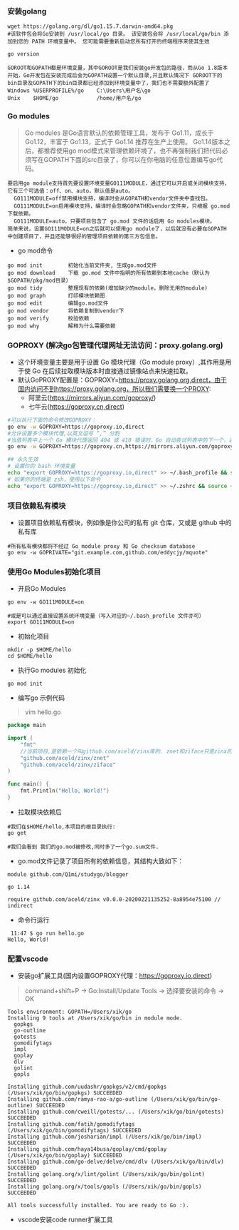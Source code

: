 ### 安装golang
```
wget https://golang.org/dl/go1.15.7.darwin-amd64.pkg
#该软件包会将Go安装到 /usr/local/go 目录。 该安装包会将 /usr/local/go/bin 添加到您的 PATH 环境变量中。 您可能需要重新启动您所有打开的终端程序来使其生效

go version
```
```
GOROOT和GOPATH都是环境变量，其中GOROOT是我们安装go开发包的路径，而从Go 1.8版本开始，Go开发包在安装完成后会为GOPATH设置一个默认目录,并且默认情况下 GOROOT下的bin目录及GOPATH下的bin目录都已经添加到环境变量中了，我们也不需要额外配置了
Windows	%USERPROFILE%/go	C:\Users\用户名\go
Unix	$HOME/go	        /home/用户名/go
```

### Go modules
>Go modules 是Go语言默认的依赖管理工具，发布于 Go1.11，成长于 Go1.12，丰富于 Go1.13，正式于 Go1.14 推荐在生产上使用。
>Go1.14版本之后，都推荐使用go mod模式来管理依赖环境了，也不再强制我们把代码必须写在GOPATH下面的src目录了，你可以在你电脑的任意位置编写go代码。
```
要启用go module支持首先要设置环境变量GO111MODULE，通过它可以开启或关闭模块支持，它有三个可选值：off、on、auto，默认值是auto。
  GO111MODULE=off禁用模块支持，编译时会从GOPATH和vendor文件夹中查找包。
  GO111MODULE=on启用模块支持，编译时会忽略GOPATH和vendor文件夹，只根据 go.mod下载依赖。
  GO111MODULE=auto，只要项目包含了 go.mod 文件的话启用 Go modules模块。
简单来说，设置GO111MODULE=on之后就可以使用go module了，以后就没有必要在GOPATH中创建项目了，并且还能够很好的管理项目依赖的第三方包信息。

```
* go mod命令
```
go mod init        初始化当前文件夹, 生成go.mod文件
go mod download    下载 go.mod 文件中指明的所有依赖到本地cache（默认为$GOPATH/pkg/mod目录）
go mod tidy        整理现有的依赖(增加缺少的module，删除无用的module)
go mod graph       打印模块依赖图
go mod edit        编辑go.mod文件
go mod vendor      将依赖复制到vendor下
go mod verify      校验依赖
go mod why         解释为什么需要依赖
```

### GOPROXY (解决go包管理代理网址无法访问：proxy.golang.org)
* 这个环境变量主要是用于设置 Go 模块代理（Go module proxy）,其作用是用于使 Go 在后续拉取模块版本时直接通过镜像站点来快速拉取。
* 默认GoPROXY配置是：GOPROXY=https://proxy.golang.org,direct，由于国内访问不到https://proxy.golang.org，所以我们需要换一个PROXY:
  - 阿里云(https://mirrors.aliyun.com/goproxy/)
  - 七牛云(https://goproxy.cn,direct)
```sh
#可以执行下面的命令修改GOPROXY：
go env -w GOPROXY=https://goproxy.io,direct
#允许设置多个模块代理,以英文逗号 “,” 分割
#当值列表中上一个 Go 模块代理返回 404 或 410 错误时，Go 自动尝试列表中的下一个，遇见 “direct” 时回源，也就是回到源地址去抓取，而遇见 EOF 时终止并抛出类似 “invalid version: unknown revision...” 的错误。
go env -w GOPROXY=https://goproxy.cn,https://mirrors.aliyun.com/goproxy/,direct

## 永久生效
# 设置你的 bash 环境变量
echo "export GOPROXY=https://goproxy.io,direct" >> ~/.bash_profile && source ~/.bash_profile
# 如果你的终端是 zsh，使用以下命令
echo "export GOPROXY=https://goproxy.io,direct" >> ~/.zshrc && source ~/.zshrc
```

### 项目依赖私有模块
* 设置项目依赖私有模块，例如像是你公司的私有 git 仓库，又或是 github 中的私有库
```
#所有私有模块都将不经过 Go module proxy 和 Go checksum database
go env -w GOPRIVATE="git.example.com,github.com/eddycjy/mquote"
```

### 使用Go Modules初始化项目
* 开启Go Modules
```
go env -w GO111MODULE=on

#或是可以通过直接设置系统环境变量（写入对应的~/.bash_profile 文件亦可）
export GO111MODULE=on
```

* 初始化项目
```
mkdir -p $HOME/hello
cd $HOME/hello
```

* 执行Go modules 初始化
```
go mod init
```

* 编写go 示例代码
>vim hello.go
```go
package main

import (
    "fmt"
    //当前项目,是依赖一个叫github.com/aceld/zinx库的. znet和ziface只是zinx的两个模块.
    "github.com/aceld/zinx/znet"
    "github.com/aceld/zinx/ziface"
)

func main() {
    fmt.Println("Hello, World!")
}
```

* 拉取模块依赖后
```
#我们在$HOME/hello,本项目的根目录执行:
go get

#我们会看到 我们的go.mod被修改,同时多了一个go.sum文件.
```

* go.mod文件记录了项目所有的依赖信息，其结构大致如下：
```
module github.com/Q1mi/studygo/blogger

go 1.14

require github.com/aceld/zinx v0.0.0-20200221135252-8a8954e75100 // indirect
```

* 命令行运行
```
 11:47 $ go run hello.go
Hello, World!
```



### 配置vscode
* 安装go扩展工具(国内设置GOPROXY代理：https://goproxy.io,direct)
>command+shift+P -> Go:Install/Update Tools -> 选择要安装的命令 -> OK
```
Tools environment: GOPATH=/Users/xik/go
Installing 9 tools at /Users/xik/go/bin in module mode.
  gopkgs
  go-outline
  gotests
  gomodifytags
  impl
  goplay
  dlv
  golint
  gopls

Installing github.com/uudashr/gopkgs/v2/cmd/gopkgs (/Users/xik/go/bin/gopkgs) SUCCEEDED
Installing github.com/ramya-rao-a/go-outline (/Users/xik/go/bin/go-outline) SUCCEEDED
Installing github.com/cweill/gotests/... (/Users/xik/go/bin/gotests) SUCCEEDED
Installing github.com/fatih/gomodifytags (/Users/xik/go/bin/gomodifytags) SUCCEEDED
Installing github.com/josharian/impl (/Users/xik/go/bin/impl) SUCCEEDED
Installing github.com/haya14busa/goplay/cmd/goplay (/Users/xik/go/bin/goplay) SUCCEEDED
Installing github.com/go-delve/delve/cmd/dlv (/Users/xik/go/bin/dlv) SUCCEEDED
Installing golang.org/x/lint/golint (/Users/xik/go/bin/golint) SUCCEEDED
Installing golang.org/x/tools/gopls (/Users/xik/go/bin/gopls) SUCCEEDED

All tools successfully installed. You are ready to Go :).
```

* vscode安装code runner扩展工具
